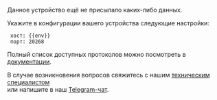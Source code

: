 
Данное устройство ещё не присылало каких-либо данных.

Укажите в конфигурации вашего устройства следующие настройки:

```
 хост: {{env}}
 порт: 20268
```

Полный список доступных протоколов можно посмотреть в [документации](https://rightech.io/developers/objects/protocol/).

В случае возникновения вопросов свяжитесь с нашим [техническим специалистом](mailto:development@rightech.io?subject=Telematic%20protocols&body=Im%20interested%20in%20galileosky%20devices)  
или напишите в наш [Telegram-чат](https://t.me/rightech_iot).


